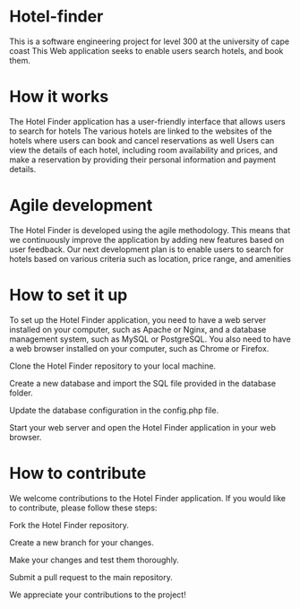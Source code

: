 # Hotel-finder
This is a software engineering project for level 300 at the university of cape coast
This Web application seeks to enable users search hotels, and book them.

# How it works
The Hotel Finder application has a user-friendly interface that allows users to search for hotels
The various hotels are linked to the websites of the hotels where users can book and cancel reservations as well
Users can view the details of each hotel, including room availability and prices, and make a reservation by providing their personal information and payment details.

# Agile development
The Hotel Finder is developed using the agile methodology.
This means that we continuously improve the application by adding new features based on user feedback.
Our next development plan is to enable users to search for hotels based on various criteria such as location, price range, and amenities


# How to set it up
To set up the Hotel Finder application, you need to have a web server installed on your computer,
such as Apache or Nginx, and a database management system, such as MySQL or PostgreSQL. 
You also need to have a web browser installed on your computer, such as Chrome or Firefox.

Clone the Hotel Finder repository to your local machine.

Create a new database and import the SQL file provided in the database folder.

Update the database configuration in the config.php file.

Start your web server and open the Hotel Finder application in your web browser.


# How to contribute
We welcome contributions to the Hotel Finder application. If you would like to contribute, please follow these steps:

Fork the Hotel Finder repository.

Create a new branch for your changes.

Make your changes and test them thoroughly.

Submit a pull request to the main repository.

We appreciate your contributions to the project!
